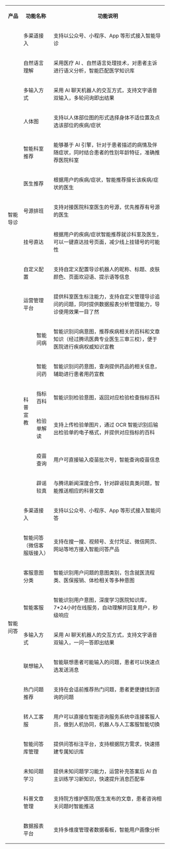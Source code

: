 <melo-data data-src="{}" data-version="2.1.0"></melo-data><table ><colgroup><col  width="94px"><col  width="65px"><col  width="110px"><col  width="1138px"></colgroup>
<tbody>
<tr>
<th   colspan="1" rowspan="1" align="" valign="middle"><p>产品</p></td>
 <th   colspan="2" rowspan="1" align="" valign="middle"><p>功能名称</p></td>
 <th   colspan="1" rowspan="1" align="" valign="middle"><p>功能说明</p></td>
 </tr>

<tr>
<td   colspan="1" rowspan="13" align="" valign="middle"><p>智能导诊</p></td>
 <td   colspan="2" rowspan="1" align="" valign="middle"><p>多渠道接入</p></td>
 <td   colspan="1" rowspan="1" align="" valign="middle"><p>支持以公众号、小程序、App 等形式接入智能导诊</p></td>
 </tr>

<tr>
<td   colspan="2" rowspan="1" align="" valign="middle"><p>自然语言理解</p></td>
 <td   colspan="1" rowspan="1" align="" valign="middle"><p>采用医疗 AI 、自然语言处理技术，对患者主诉进行语义分析，智能匹配医学知识库</p></td>
 </tr>

<tr>
<td   colspan="2" rowspan="1" align="" valign="middle"><p>多输入方式</p></td>
 <td   colspan="1" rowspan="1" align="" valign="middle"><p>采用 AI 聊天机器人的交互方式，支持文字语音双输入，多轮问询即出结果</p></td>
 </tr>

<tr>
<td   colspan="2" rowspan="1" align="" valign="middle"><p>人体图</p></td>
 <td   colspan="1" rowspan="1" align="" valign="middle"><p>支持以人体部位图的形式选择身体不适位置及点选该部位的疾病/症状</p></td>
 </tr>

<tr>
<td   colspan="2" rowspan="1" align="" valign="middle"><p>智能科室推荐</p></td>
 <td   colspan="1" rowspan="1" align="" valign="middle"><p>能够基于 AI 引擎，针对于患者描述的病情及伴随症状，同时结合患者的性别年龄特征，准确推荐医院科室</p></td>
 </tr>

<tr>
<td   colspan="2" rowspan="1" align="" valign="middle"><p>医生推荐</p></td>
 <td   colspan="1" rowspan="1" align="" valign="middle"><p>根据用户的疾病/症状，智能推荐擅长该疾病/症状的医生</p></td>
 </tr>

<tr>
<td   colspan="2" rowspan="1" align="" valign="middle"><p>号源排班</p></td>
 <td   colspan="1" rowspan="1" align="" valign="middle"><p>支持对接医院科室医生的号源，优先推荐有号源的医生</p></td>
 </tr>

<tr>
<td   colspan="2" rowspan="1" align="" valign="middle"><p>挂号直达</p></td>
 <td   colspan="1" rowspan="1" align="" valign="middle"><p>根据用户的疾病/症状智能推荐就诊科室及医生，可以一键直达挂号页面，减少线上挂错号的可能性</p></td>
 </tr>

<tr>
<td   colspan="2" rowspan="1" align="" valign="middle"><p>自定义配置</p></td>
 <td   colspan="1" rowspan="1" align="" valign="middle"><p>支持自定义配置导诊机器人的昵称、标题、皮肤颜色、页面欢迎语、提示语等信息</p></td>
 </tr>

<tr>
<td   colspan="2" rowspan="1" align="" valign="middle"><p>运营管理平台</p></td>
 <td   colspan="1" rowspan="1" align="" valign="middle"><p>提供科室医生标注能力，支持自定义管理导诊追问的问题，同时提供数据报表分析管理能力，导诊使用效果一目了然</p></td>
 </tr>

<tr>
<td   colspan="1" rowspan="6" align="" valign="middle"><p>科普宣教</p></td>
 <td   colspan="1" rowspan="1" align="" valign="middle"><p>智能问病</p></td>
 <td   colspan="1" rowspan="1" align="" valign="middle"><p>智能识别问病意图，推荐疾病相关的百科和文章知识（经过腾讯医典专业医生三审三校），便于医院进行疾病权威知识宣教</p></td>
 </tr>

<tr>
<td   colspan="1" rowspan="1" align="" valign="middle"><p>智能问药</p></td>
 <td   colspan="1" rowspan="1" align="" valign="middle"><p>智能识别问药意图，查询提供药品的相关信息，辅助进行患者用药宣教</p></td>
 </tr>

<tr>
<td   colspan="1" rowspan="1" align="" valign="middle"><p>指标百科</p></td>
 <td   colspan="1" rowspan="1" align="" valign="middle"><p>智能识别检验意图，返回对应检验检查指标百科</p></td>
 </tr>

<tr>
<td   colspan="1" rowspan="15" align="" valign="middle"><p>智能问答</p></td>
 <td   colspan="1" rowspan="1" align="" valign="middle"><p>检验单解读</p></td>
 <td   colspan="1" rowspan="1" align="" valign="middle"><p>支持上传检验单图片，通过 OCR 智能识别后输出检验单的电子格式，并提供对应指标的百科</p></td>
 </tr>

<tr>
<td   colspan="1" rowspan="1" align="" valign="middle"><p>疫苗查询</p></td>
 <td   colspan="1" rowspan="1" align="" valign="middle"><p>用户可直接输入疫苗批次号，智能查询疫苗信息</p></td>
 </tr>

<tr>
<td   colspan="1" rowspan="1" align="" valign="middle"><p>辟谣较真</p></td>
 <td   colspan="1" rowspan="1" align="" valign="middle"><p>与腾讯新闻深度合作，针对辟谣较真类问题，智能推送相应的科普文章</p></td>
 </tr>

<tr>
<td   colspan="2" rowspan="1" align="" valign="middle"><p>多渠道接入</p></td>
 <td   colspan="1" rowspan="1" align="" valign="middle"><p>支持以公众号、小程序、App 等形式接入智能问答</p></td>
 </tr>

<tr>
<td   colspan="2" rowspan="1" align="" valign="middle"><p>智能问答（微信客服版接入）</p></td>
 <td   colspan="1" rowspan="1" align="" valign="middle"><p>支持在搜一搜、视频号、支付凭证、微信网页、网站等地方接入智能问答产品</p></td>
 </tr>

<tr>
<td   colspan="2" rowspan="1" align="" valign="middle"><p>客服意图分类</p></td>
 <td   colspan="1" rowspan="1" align="" valign="middle"><p>智能识别用户问题的意图类别，包含就医流程类、医保报销、体检相关等多种意图</p></td>
 </tr>

<tr>
<td   colspan="2" rowspan="1" align="" valign="middle"><p>智能客服</p></td>
 <td   colspan="1" rowspan="1" align="" valign="middle"><p>智能识别用户意图，深度学习医院知识库，7*24小时在线服务，自动理解并回复用户，秒级响应</p></td>
 </tr>

<tr>
<td   colspan="2" rowspan="1" align="" valign="middle"><p>多输入方式</p></td>
 <td   colspan="1" rowspan="1" align="" valign="middle"><p>采用 AI 聊天机器人的交互方式，支持文字语音双输入，一问一答即出结果</p></td>
 </tr>

<tr>
<td   colspan="2" rowspan="1" align="" valign="middle"><p>联想输入</p></td>
 <td   colspan="1" rowspan="1" align="" valign="middle"><p>智能联想患者可能输入的问题，患者可以快速点选发送消息</p></td>
 </tr>

<tr>
<td   colspan="2" rowspan="1" align="" valign="middle"><p>热门问题推荐</p></td>
 <td   colspan="1" rowspan="1" align="" valign="middle"><p>支持在会话前推荐热门问题，患者更便捷找到咨询的问题</p></td>
 </tr>

<tr>
<td   colspan="2" rowspan="1" align="" valign="middle"><p>转人工客服</p></td>
 <td   colspan="1" rowspan="1" align="" valign="middle"><p>用户可以直接在智能咨询服务系统中连接客服人员，做到人机协同，机器人与人工客服智能切换</p></td>
 </tr>

<tr>
<td   colspan="2" rowspan="1" align="" valign="middle"><p>智能问答库管理</p></td>
 <td   colspan="1" rowspan="1" align="" valign="middle"><p>提供问答标注平台，支持根据院方需求，快速搭建专属知识库</p></td>
 </tr>

<tr>
<td   colspan="2" rowspan="1" align="" valign="middle"><p>未知问题学习</p></td>
 <td   colspan="1" rowspan="1" align="" valign="middle"><p>提供未知问题学习能力，运营补充答案后 AI 自主训练学习新知识，快速提升消息匹配率</p></td>
 </tr>

<tr>
<td   colspan="2" rowspan="1" align="" valign="middle"><p>科普文章管理</p></td>
 <td   colspan="1" rowspan="1" align="" valign="middle"><p>支持院方维护医院/医生发布的文章，患者咨询相关问题时智能推送</p></td>
 </tr>

<tr>
<td   colspan="2" rowspan="1" align="" valign="middle"><p>数据报表平台</p></td>
 <td   colspan="1" rowspan="1" align="" valign="middle"><p>支持多维度管理者数据看板，智能用户画像分析</p></td>
 </tr>

</tbody>
</table>

<p><br>
</p>

